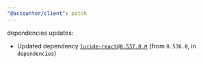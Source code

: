 ```yaml
---
"@accounter/client": patch
---
```

dependencies updates:
  - Updated dependency [`lucide-react@0.537.0` ↗︎](https://www.npmjs.com/package/lucide-react/v/0.537.0) (from `0.536.0`, in `dependencies`)

